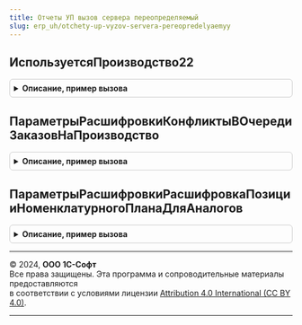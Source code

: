 ```yaml
---
title: Отчеты УП вызов сервера переопределяемый
slug: erp_uh/otchety-up-vyzov-servera-pereopredelyaemyy
---
```



## ИспользуетсяПроизводство22
<details style="margin: 1em 0; padding: 0.5em; border: 1px solid #ccc; border-radius: 6px;">

<summary style="font-weight: bold; cursor: pointer;">Описание, пример вызова</summary>

```bsl

//++ НЕ УТКА

// Вызывается из модуля ОтчетыУПКлиентПереопределяемый для отчета "ЗагрузкаВидовРабочихЦентров".
//
// Возвращаемое значение:
//	Булево - флаг использования подсистемы управления производством версии 2.2
//
Функция ИспользуетсяПроизводство22() Экспорт
```

Пример вызова
```bsl
Результат = ОтчетыУПВызовСервераПереопределяемый.ИспользуетсяПроизводство22() 
```
</details>

## ПараметрыРасшифровкиКонфликтыВОчередиЗаказовНаПроизводство
<details style="margin: 1em 0; padding: 0.5em; border: 1px solid #ccc; border-radius: 6px;">

<summary style="font-weight: bold; cursor: pointer;">Описание, пример вызова</summary>

```bsl

// Вызывается из модуля ОтчетыУПКлиентПереопределяемый для отчета "КонфликтыВОчередиЗаказовНаПроизводство".
//
// Параметры:
//	Расшифровка - ИдентификаторРасшифровкиКомпоновкиДанных - Расшифровка отчета
//	АдресДанныхРасшифровки - Строка - Адрес временного хранилища данных расшифровки
//
// Возвращаемое значение:
//	Структура
//
Функция ПараметрыРасшифровкиКонфликтыВОчередиЗаказовНаПроизводство(Расшифровка, АдресДанныхРасшифровки) Экспорт
```

Пример вызова
```bsl
Результат = ОтчетыУПВызовСервераПереопределяемый.ПараметрыРасшифровкиКонфликтыВОчередиЗаказовНаПроизводство(Расшифровка, АдресДанныхРасшифровки) 
```
</details>

## ПараметрыРасшифровкиРасшифровкаПозицииНоменклатурногоПланаДляАналогов
<details style="margin: 1em 0; padding: 0.5em; border: 1px solid #ccc; border-radius: 6px;">

<summary style="font-weight: bold; cursor: pointer;">Описание, пример вызова</summary>

```bsl

// Формирует параметры расшифровки аналогов
//
// Параметры:
//  ПараметрыДействия    - см. ОтчетыУПКлиентПереопределяемый.ВыполнитьДействиеРасшифровки.ПараметрыДействия
//  ПараметрыРасшифровки - см. ОтчетыУПКлиентПереопределяемый.ВыполнитьДействиеРасшифровки.ПараметрыРасшифровки
//
// Возвращаемое значение:
//  см. АналогиМатериалов.ПараметрыВыбораАналогов
//
Функция ПараметрыРасшифровкиРасшифровкаПозицииНоменклатурногоПланаДляАналогов( Экспорт
```

Пример вызова
```bsl
Результат = ОтчетыУПВызовСервераПереопределяемый.ПараметрыРасшифровкиРасшифровкаПозицииНоменклатурногоПланаДляАналогов();
```
</details>

---

© 2024, **ООО 1С-Софт**  
Все права защищены. Эта программа и сопроводительные материалы предоставляются  
в соответствии с условиями лицензии [Attribution 4.0 International (CC BY 4.0)](https://creativecommons.org/licenses/by/4.0/legalcode).

---
